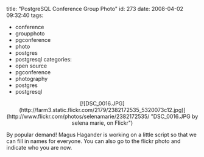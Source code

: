 title: "PostgreSQL Conference Group Photo"
id: 273
date: 2008-04-02 09:32:40
tags: 
- conference
- groupphoto
- pgconference
- photo
- postgres
- postgresql
categories: 
- open source
- pgconference
- photography
- postgres
- postgresql

<center>[![DSC_0016.JPG](http://farm3.static.flickr.com/2179/2382172535_5320073c12.jpg)](http://www.flickr.com/photos/selenamarie/2382172535/ "DSC_0016.JPG by selena marie, on Flickr")</center>

By popular demand!  Magus Hagander is working on a little script so that we can fill in names for everyone.  You can also go to the flickr photo and indicate who you are now.
